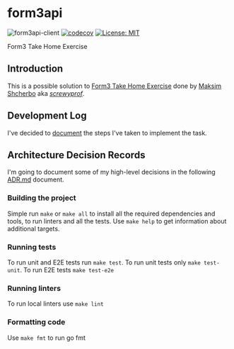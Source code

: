 # form3api
![form3api-client](https://github.com/screwyprof/form3api/workflows/form3api-client/badge.svg)
[![codecov](https://codecov.io/gh/screwyprof/form3api/branch/main/graph/badge.svg?token=4BN07UH560)](https://codecov.io/gh/screwyprof/form3api)
[![License: MIT](https://img.shields.io/badge/License-MIT-yellow.svg)](https://opensource.org/licenses/MIT)

Form3 Take Home Exercise

## Introduction

This is a possible solution to [Form3 Take Home Exercise](https://github.com/form3tech-oss/interview-accountapi) done by 
[Maksim Shcherbo](https://www.linkedin.com/in/maxim-shcherbo-3204582b/) aka [*screwyprof*](https://github.com/screwyprof).

## Development Log
I've decided to [document](docs/Development.md) the steps I've taken to implement the task.

## Architecture Decision Records
I'm going to document some of my high-level decisions in the following [ADR.md](docs/ADR.md) document.

### Building the project
Simple run `make` or `make all` to install all the required dependencies and tools, to run linters and all the tests.
Use `make help` to get information about additional targets.

### Running tests
To run unit and E2E tests run `make test`. To run unit tests only `make test-unit`. To run E2E tests `make test-e2e`

### Running linters
To run local linters use `make lint`

### Formatting code
Use `make fmt` to run go fmt

